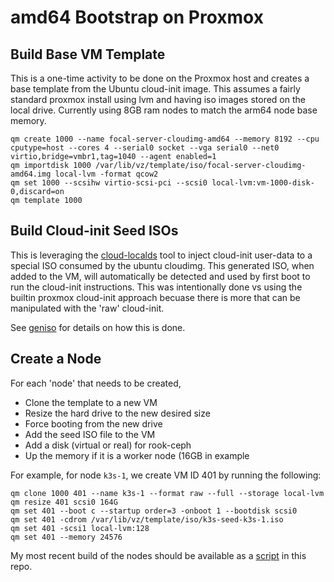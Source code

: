 # amd64 Bootstrap on Proxmox

## Build Base VM Template

This is a one-time activity to be done on the Proxmox host and creates a base template from the Ubuntu cloud-init image. This assumes a fairly standard proxmox install using lvm and having iso images stored on the local drive. Currently using 8GB ram nodes to match the arm64 node base memory. 

```
qm create 1000 --name focal-server-cloudimg-amd64 --memory 8192 --cpu cputype=host --cores 4 --serial0 socket --vga serial0 --net0 virtio,bridge=vmbr1,tag=1040 --agent enabled=1
qm importdisk 1000 /var/lib/vz/template/iso/focal-server-cloudimg-amd64.img local-lvm -format qcow2
qm set 1000 --scsihw virtio-scsi-pci --scsi0 local-lvm:vm-1000-disk-0,discard=on
qm template 1000
```

## Build Cloud-init Seed ISOs

This is leveraging the [cloud-localds](https://manpages.debian.org/testing/cloud-image-utils/cloud-localds.1.en.html) tool to inject cloud-init user-data to a special ISO consumed by the ubuntu cloudimg. This generated ISO, when added to the VM, will automatically be detected and used by first boot to run the cloud-init instructions. This was intentionally done vs using the builtin proxmox cloud-init approach becuase there is more that can be manipulated with the 'raw' cloud-init.

See [geniso](geniso) for details on how this is done.

## Create a Node 

For each 'node' that needs to be created,

* Clone the template to a new VM
* Resize the hard drive to the new desired size
* Force booting from the new drive
* Add the seed ISO file to the VM
* Add a disk (virtual or real) for rook-ceph
* Up the memory if it is a worker node (16GB in example

For example, for node `k3s-1`, we create VM ID 401 by running the following:

```shell
qm clone 1000 401 --name k3s-1 --format raw --full --storage local-lvm
qm resize 401 scsi0 164G
qm set 401 --boot c --startup order=3 -onboot 1 --bootdisk scsi0
qm set 401 -cdrom /var/lib/vz/template/iso/k3s-seed-k3s-1.iso
qm set 401 -scsi1 local-lvm:128
qm set 401 --memory 24576
```

My most recent build of the nodes should be available as a [script](/scripts) in this repo.